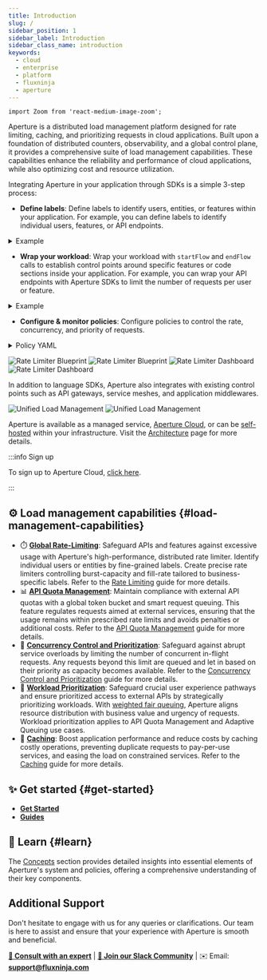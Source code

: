 ```yaml
---
title: Introduction
slug: /
sidebar_position: 1
sidebar_label: Introduction
sidebar_class_name: introduction
keywords:
  - cloud
  - enterprise
  - platform
  - fluxninja
  - aperture
---
```


```mdx-code-block
import Zoom from 'react-medium-image-zoom';
```

Aperture is a distributed load management platform designed for rate limiting,
caching, and prioritizing requests in cloud applications. Built upon a
foundation of distributed counters, observability, and a global control plane,
it provides a comprehensive suite of load management capabilities. These
capabilities enhance the reliability and performance of cloud applications,
while also optimizing cost and resource utilization.

Integrating Aperture in your application through SDKs is a simple 3-step
process:

- **Define labels**: Define labels to identify users, entities, or features
  within your application. For example, you can define labels to identify
  individual users, features, or API endpoints.

<!-- vale off -->
<!-- markdownlint-disable -->

  <details>
  <summary>Example</summary>

```typescript
// Tailor policies to get deeper insights into your workload with labels that
// capture business context.
const labels = {
  // You can rate limit each user individually.
  user: "jack",
  // And have different rate limits for different tiers of users.
  tier: "premium",
  // You can also provide the tokens for each request.
  // Tokens are flexible: LLM AI tokens in a prompt, complexity of a request,
  // number of sub-actions, etc.
  tokens: "200",
  // When peak load exceeds external quotas or infrastructure capacity,
  // requests can be throttled and prioritized.
  priority: HIGH,
  // Get deep insights into your workload. You can slice and dice performance
  // metrics by any label.
  workload: "/chat",
};
```

<!-- markdownlint-enable -->
<!-- vale on -->

  </details>

- **Wrap your workload**: Wrap your workload with `startFlow` and `endFlow`
  calls to establish control points around specific features or code sections
  inside your application. For example, you can wrap your API endpoints with
  Aperture SDKs to limit the number of requests per user or feature.

<!-- vale off -->
<!-- markdownlint-disable -->

  <details>
  <summary>Example</summary>

```typescript
// Wrap your workload with startFlow and endFlow calls, passing in the
// labels you defined earlier.
const flow = await apertureClient.startFlow("your_workload", {
  labels: labels,
  // Lookup result cache key to retrieve a cached result.
  resultCacheKey: queryParams,
});

// If rate or quota limit is not exceeded, the workload is executed.
if (flow.shouldRun()) {
  // Return a cached result or execute the workload.
  const cachedResult = flow.resultCache();
  const result = await yourWorkload(cachedResult);
  flow.setResultCache({
    value: result,
    ttl: { seconds: 86400, nanos: 0 },
  });
}
//
```

  </details>

<!-- markdownlint-enable -->
<!-- vale on -->

- **Configure & monitor policies**: Configure policies to control the rate,
  concurrency, and priority of requests.

<!-- vale off -->
<!-- markdownlint-disable -->

  <details>
  <summary>Policy YAML</summary>

```yaml
blueprint: rate-limiting/base
uri: github.com/fluxninja/aperture/blueprints@latest
policy:
  policy_name: rate_limit
  rate_limiter:
    bucket_capacity: 60
    fill_amount: 60
    parameters:
      interval: 3600s
      limit_by_label_key: user
    selectors:
      - control_point: your_workload
        label_matcher:
          match_list:
            - key: tier
              operator: In
              values:
                - premium
```

  </details>

<!-- markdownlint-enable -->
<!-- vale on -->

![Rate Limiter Blueprint](./get-started/assets/rate-limiter-blueprint-dark.png#gh-dark-mode-only)
![Rate Limiter Blueprint](./get-started/assets/rate-limiter-blueprint-light.png#gh-light-mode-only)
![Rate Limiter Dashboard](./get-started/assets/rate-limiter-dashboard-dark.png#gh-dark-mode-only)
![Rate Limiter Dashboard](./get-started/assets/rate-limiter-dashboard-light.png#gh-light-mode-only)

In addition to language SDKs, Aperture also integrates with existing control
points such as API gateways, service meshes, and application middlewares.

![Unified Load Management](./assets/img/unified-load-management-light.svg#gh-light-mode-only)
![Unified Load Management](./assets/img/unified-load-management-dark.svg#gh-dark-mode-only)

Aperture is available as a managed service, [Aperture Cloud][cloud], or can be
[self-hosted][self-hosted] within your infrastructure. Visit the
[Architecture][architecture] page for more details.

:::info Sign up

To sign up to Aperture Cloud, [click here][sign-up].

:::

## ⚙️ Load management capabilities {#load-management-capabilities}

- ⏱️ [**Global Rate-Limiting**](concepts/rate-limiter.md): Safeguard APIs and
  features against excessive usage with Aperture's high-performance, distributed
  rate limiter. Identify individual users or entities by fine-grained labels.
  Create precise rate limiters controlling burst-capacity and fill-rate tailored
  to business-specific labels. Refer to the
  [Rate Limiting](guides/per-user-rate-limiting.md) guide for more details.
- 📊
  [**API Quota Management**](concepts/request-prioritization/quota-scheduler.md):
  Maintain compliance with external API quotas with a global token bucket and
  smart request queuing. This feature regulates requests aimed at external
  services, ensuring that the usage remains within prescribed rate limits and
  avoids penalties or additional costs. Refer to the
  [API Quota Management](guides/api-quota-management.md) guide for more details.
- 🚦
  [**Concurrency Control and Prioritization**](concepts/request-prioritization/concurrency-scheduler.md):
  Safeguard against abrupt service overloads by limiting the number of
  concurrent in-flight requests. Any requests beyond this limit are queued and
  let in based on their priority as capacity becomes available. Refer to the
  [Concurrency Control and Prioritization](guides/concurrency-control-and-prioritization.md)
  guide for more details.
- 🎯 [**Workload Prioritization**](concepts/scheduler.md): Safeguard crucial
  user experience pathways and ensure prioritized access to external APIs by
  strategically prioritizing workloads. With
  [weighted fair queuing](https://en.wikipedia.org/wiki/Weighted_fair_queueing),
  Aperture aligns resource distribution with business value and urgency of
  requests. Workload prioritization applies to API Quota Management and Adaptive
  Queuing use cases.
- 💾 [**Caching**](concepts/cache.md): Boost application performance and reduce
  costs by caching costly operations, preventing duplicate requests to
  pay-per-use services, and easing the load on constrained services. Refer to
  the [Caching](guides/caching.md) guide for more details.

## ✨ Get started {#get-started}

- [**Get Started**](get-started/get-started.md)
- [**Guides**](guides/guides.md)

## 📖 Learn {#learn}

The [Concepts](concepts/concepts.md) section provides detailed insights into
essential elements of Aperture's system and policies, offering a comprehensive
understanding of their key components.

## Additional Support

Don't hesitate to engage with us for any queries or clarifications. Our team is
here to assist and ensure that your experience with Aperture is smooth and
beneficial.

<!-- vale off -->

[**💬 Consult with an expert**](https://calendly.com/fluxninja/fluxninja-meeting)
|
[**👥 Join our Slack Community**](https://join.slack.com/t/fluxninja-aperture/shared_invite/zt-1vm2t2yjb-AG8rzKkB5TpPmqihJB6YYw)
| ✉️ Email: [**support@fluxninja.com**](mailto:support@fluxninja.com)

<!-- vale on -->

[cloud]: https://www.fluxninja.com
[sign-up]: https://app.fluxninja.com/sign-up
[architecture]: /aperture-for-infra/architecture.md
[self-hosted]: /aperture-for-infra/aperture-for-infra.md
